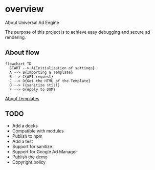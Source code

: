 
# overview

About Universal Ad Engine

The purpose of this project is to achieve easy debugging and secure ad rendering.


## About flow

```mermaid
flowchart TD
  START --> A{Initialization of settings}
  A --> B{Importing a Template}
  B --> C{API request}
  C --> D{Get the HTML of the Template}
  D --> F{sanitize still}
  F --> G{Apply to DOM}
```

[About Templates](docs/template.md)

## TODO

- Add a docks
- Compatible with modules
- Publish to npm
- Add a test
- Support for sanitize
- Support for Google Ad Manager
- Publish the demo
- Copyright policy

